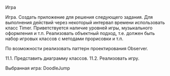 Игра

Игра. Создать приложение для решения следующего задания. Для выполнения
действий через некоторый интервал времени использовать класс Timer.
Приветствуется наличие уровней игры, музыкального оформления и т.п.
Реализовать объектный подход, т.е. должен быть набор игровых классов с
методами прорисовки и т.п.

По возможности реализовать паттерн проектирования Observer.

11.1. Представить диаграмму классов.
11.2. Реализовать игру. 

Выбранная игра: DoodleJump
